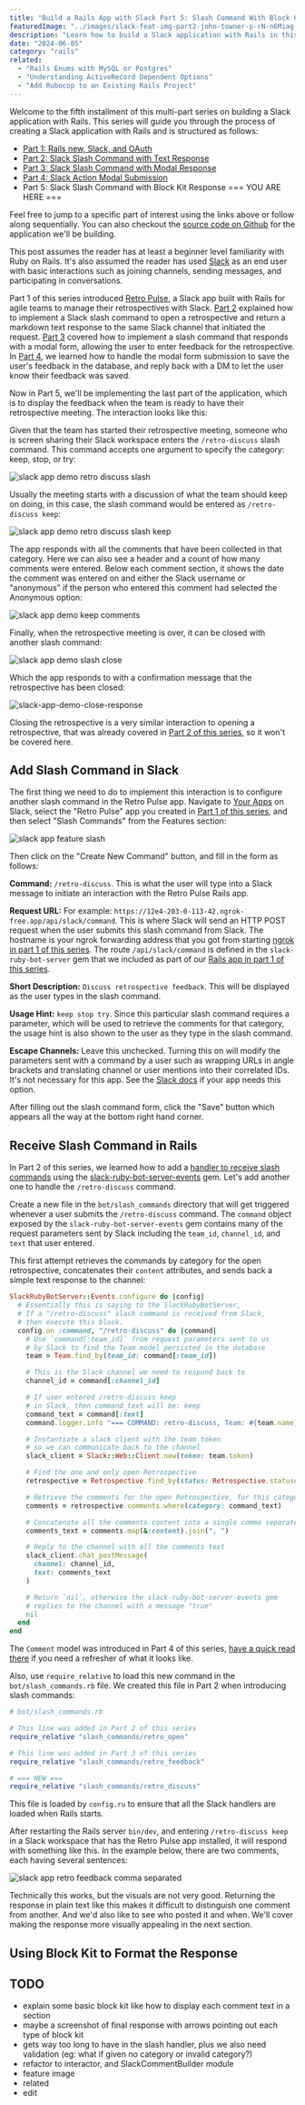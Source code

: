 ```yaml
---
title: "Build a Rails App with Slack Part 5: Slash Command With Block Kit Response"
featuredImage: "../images/slack-feat-img-part2-john-towner-p-rN-n6Miag-unsplash.jpg"
description: "Learn how to build a Slack application with Rails in this comprehensive multi-part series. Part 4 covers handling a modal submission action, saving the feedback to the database, and replying to the user with a private DM confirming their submission."
date: "2024-06-05"
category: "rails"
related:
  - "Rails Enums with MySQL or Postgres"
  - "Understanding ActiveRecord Dependent Options"
  - "Add Rubocop to an Existing Rails Project"
---
```


Welcome to the fifth installment of this multi-part series on building a Slack application with Rails. This series will guide you through the process of creating a Slack application with Rails and is structured as follows:

* [Part 1: Rails new, Slack, and OAuth](../rails-slack-app-part1-oauth)
* [Part 2: Slack Slash Command with Text Response](../rails-slack-app-part2-slash-command-with-text-response)
* [Part 3: Slack Slash Command with Modal Response](../rails-slack-app-part3-slash-command-with-modal-response)
* [Part 4: Slack Action Modal Submission](../rails-slack-app-part4-action-modal-submission)
* Part 5: Slack Slash Command with Block Kit Response  === YOU ARE HERE ===

Feel free to jump to a specific part of interest using the links above or follow along sequentially. You can also checkout the [source code on Github](https://github.com/danielabar/retro-pulse) for the application we'll be building.

This post assumes the reader has at least a beginner level familiarity with Ruby on Rails. It's also assumed the reader has used [Slack](https://slack.com/) as an end user with basic interactions such as joining channels, sending messages, and participating in conversations.

Part 1 of this series introduced [Retro Pulse](../rails-slack-app-part1-oauth#introducing-retro-pulse), a Slack app built with Rails for agile teams to manage their retrospectives with Slack. [Part 2](../rails-slack-app-part2-slash-command-with-text-response) explained how to implement a Slack slash command to open a retrospective and return a markdown text response to the same Slack channel that initiated the request. [Part 3]((../rails-slack-app-part3-slash-command-with-modal-response)) covered how to implement a slash command that responds with a modal form, allowing the user to enter feedback for the retrospective. In [Part 4](../rails-slack-app-part4-action-modal-submission), we learned how to handle the modal form submission to save the user's feedback in the database, and reply back with a DM to let the user know their feedback was saved.

Now in Part 5, we'll be implementing the last part of the application, which is to display the feedback when the team is ready to have their retrospective meeting. The interaction looks like this:

Given that the team has started their retrospective meeting, someone who is screen sharing their Slack workspace enters the `/retro-discuss` slash command. This command accepts one argument to specify the category: keep, stop, or try:

![slack app demo retro discuss slash](../images/slack-app-demo-retro-discuss-slash.png "slack app demo retro discuss slash")

Usually the meeting starts with a discussion of what the team should keep on doing, in this case, the slash command would be entered as `/retro-discuss keep`:

![slack app demo retro discuss slash keep](../images/slack-app-demo-retro-discuss-slash-keep.png "slack app demo retro discuss slash keep")

The app responds with all the comments that have been collected in that category. Here we can also see a header and a count of how many comments were entered. Below each comment section, it shows the date the comment was entered on and either the Slack username or "anonymous" if the person who entered this comment had selected the Anonymous option:

![slack app demo keep comments](../images/slack-app-demo-keep-comments.png "slack app demo keep comments")

Finally, when the retrospective meeting is over, it can be closed with another slash command:

![slack app demo slash close](../images/slack-app-demo-slash-close.png "slack app demo slash close")

Which the app responds to with a confirmation message that the retrospective has been closed:

![slack-app-demo-close-response](../images/slack-app-demo-close-response.png "slack-app-demo-close-response")

Closing the retrospective is a very similar interaction to opening a retrospective, that was already covered in [Part 2 of this series](../rails-slack-app-part2-slash-command-with-text-response), so it won't be covered here.

## Add Slash Command in Slack

The first thing we need to do to implement this interaction is to configure another slash command in the Retro Pulse app. Navigate to [Your Apps](https://api.slack.com/apps) on Slack, select the "Retro Pulse" app you created in [Part 1 of this series](../rails-slack-app-part1-oauth#create-slack-app), and then select "Slash Commands" from the Features section:

![slack app feature slash](../images/slack-app-feature-slash.png "slack app feature slash")

Then click on the "Create New Command" button, and fill in the form as follows:

**Command:** `/retro-discuss`. This is what the user will type into a Slack message to initiate an interaction with the Retro Pulse Rails app.

**Request URL:** For example: `https://12e4-203-0-113-42.ngrok-free.app/api/slack/command`. This is where Slack will send an HTTP POST request when the user submits this slash command from Slack. The hostname is your ngrok forwarding address that you got from starting [ngrok in part 1 of this series](../rails-slack-app-part1-oauth#ngrok). The route `/api/slack/command` is defined in the `slack-ruby-bot-server` gem that we included as part of our [Rails app in part 1 of this series](../rails-slack-app-part1-oauth#create-rails-app).

**Short Description:** `Discuss retrospective feedback`. This will be displayed as the user types in the slash command.

**Usage Hint:** `keep stop try`. Since this particular slash command requires a parameter, which will be used to retrieve the comments for that category, the usage hint is also shown to the user as they type in the slash command.

**Escape Channels:** Leave this unchecked. Turning this on will modify the parameters sent with a command by a user such as wrapping URLs in angle brackets and translating channel or user mentions into their correlated IDs. It's not necessary for this app. See the [Slack docs](https://api.slack.com/interactivity/slash-commands) if your app needs this option.

After filling out the slash command form, click the "Save" button which appears all the way at the bottom right hand corner.

## Receive Slash Command in Rails

In Part 2 of this series, we learned how to add a [handler to receive slash commands](../rails-slack-app-part2-slash-command-with-text-response#receive-slash-command-in-rails) using the [slack-ruby-bot-server-events](https://github.com/slack-ruby/slack-ruby-bot-server-events) gem. Let's add another one to handle the `/retro-discuss` command.

Create a new file in the `bot/slash_commands` directory that will get triggered whenever a user submits the `/retro-discuss` command. The `command` object exposed by the `slack-ruby-bot-server-events` gem contains many of the request parameters sent by Slack including the `team_id`, `channel_id`, and `text` that user entered.

This first attempt retrieves the commands by category for the open retrospective, concatenates their `content` attributes, and sends back a simple text response to the channel:

```ruby
SlackRubyBotServer::Events.configure do |config|
  # Essentially this is saying to the SlackRubyBotServer,
  # If a "/retro-discuss" slash command is received from Slack,
  # then execute this block.
  config.on :command, "/retro-discuss" do |command|
    # Use `command[:team_id]` from request parameters sent to us
    # by Slack to find the Team model persisted in the database
    team = Team.find_by(team_id: command[:team_id])

    # This is the Slack channel we need to respond back to
    channel_id = command[:channel_id]

    # If user entered /retro-discuss keep
    # in Slack, then command_text will be: keep
    command_text = command[:text]
    command.logger.info "=== COMMAND: retro-discuss, Team: #{team.name}, Channel: #{channel_id}, Text: #{command_text}"

    # Instantiate a slack client with the team token
    # so we can communicate back to the channel
    slack_client = Slack::Web::Client.new(token: team.token)

    # Find the one and only open Retrospective
    retrospective = Retrospective.find_by(status: Retrospective.statuses[:open])

    # Retrieve the comments for the open Retrospective, for this category
    comments = retrospective.comments.where(category: command_text)

    # Concatenate all the comments.content into a single comma separated text
    comments_text = comments.map(&:content).join(", ")

    # Reply to the channel with all the comments text
    slack_client.chat_postMessage(
      channel: channel_id,
      text: comments_text
    )

    # Return `nil`, otherwise the slack-ruby-bot-server-events gem
    # replies to the channel with a message "true"
    nil
  end
end
```

The `Comment` model was introduced in Part 4 of this series, [have a quick read there](../rails-slack-app-part4-action-modal-submission#comment-model) if you need a refresher of what it looks like.

Also, use `require_relative` to load this new command in the `bot/slash_commands.rb` file. We created this file in Part 2 when introducing slash commands:

```ruby
# bot/slash_commands.rb

# This line was added in Part 2 of this series
require_relative "slash_commands/retro_open"

# This line was added in Part 3 of this series
require_relative "slash_commands/retro_feedback"

# === NEW ===
require_relative "slash_commands/retro_discuss"
```

This file is loaded by `config.ru` to ensure that all the Slack handlers are loaded when Rails starts.

After restarting the Rails server `bin/dev`, and entering `/retro-discuss keep` in a Slack workspace that has the Retro Pulse app installed, it will respond with something like this. In the example below, there are two comments, each having several sentences:

![slack app retro feedback comma separated](../images/slack-app-retro-feedback-comma-separated.png "slack app retro feedback comma separated")


Technically this works, but the visuals are not very good. Returning the response in plain text like this makes it difficult to distinguish one comment from another. And we'd also like to see who posted it and when. We'll cover making the response more visually appealing in the next section.

## Using Block Kit to Format the Response

## TODO

- explain some basic block kit like how to display each comment text in a section
- maybe a screenshot of final response with arrows pointing out each type of block kit
- gets way too long to have in the slash handler, plus we also need validation (eg: what if given no category or invalid category?)
- refactor to interactor, and SlackCommentBuilder module
- feature image
- related
- edit
